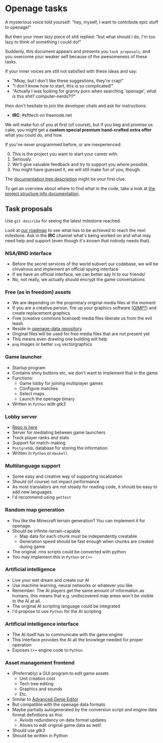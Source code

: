 Openage tasks
=============

A mysterious voice told yourself:
"hey, myself, I want to contribute epic stuff to openage!"

But then your inner lazy piece of shit replied:
"but what should I do, I'm too lazy to think of something i could do!"


Suddenly, this document appears and presents you `task proposals`, and you
overcome your weaker self because of the awesomeness of these tasks.

If your inner voices are still not satisfied with these ideas and say:

* "Mkay, but I don't like these suggestions, they're crap!"
* "I don't know how to start, this is so complicated!"
* "Actually I was looking for granny porn when searching 'openage', what is this shit? computer-nerds?!?"

then don't hesitate to join the developer chats and ask for instructions:

* **IRC**: #sfttech on freenode.net

We will make fun of you at first (of course), but if you beg and promise us cake,
you might get a **custom special premium hand-crafted extra offer** what you could do,
and how.

If you've never programmed before, or are inexperienced:

0. This is the project you want to start your career with.
1. Seriously.
2. We'll give valuable feedback and try to support you where possible.
3. You might have guessed it, we will still make fun of you, though.


The [documentation tree description](/doc/README.md) might be your first clue.

To get an overview about where to find what in the code,
take a look at [the project structure info documentation](/doc/implementation/project_structure.md).


Task proposals
--------------

Use `git describe` for seeing the latest milestone reached.

Look at [our roadmap](milestones.md) to see what has to be achieved to
reach the next milestone. Ask in the **IRC** channel what's being worked on and
what may need help and support (even though it's known that nobody needs
that).


### NSA/BND interface
* Before the secret services of the world subvert our codebase,
  we will be chivalrous and implement an official spying interface
* If we have an official interface, we can better say hi to our friends!
* No, not really, we actually should encrypt the game conversations

### Free (as in freedom) assets
* We are depending on the proprietary original media files at the moment
* If you are a creative person, fire up your graphics software ([GIMP?](http://gimp.org/))
  and create replacement graphics
* Free (creative commons licensed) media files liberate us from the evil leash
* Reside in [openage-data repository](https://github.com/SFTtech/openage-data)
* Original files will be used for free media files that are not present yet
* This means even drawing one building will help
* `png` images or better `svg` vectorgraphics

### Game launcher
* Startup program
* Contains shiny buttons etc, we don't want to implement that in the game
* Functions:
  * Game lobby for joining multiplayer games
  * Configure matches
  * Select maps
  * Launch the openage binary
* Written in `Python` with *gtk3*

### Lobby server
* [Repo is here](https://github.com/SFTtech/openage-masterserver)
* Server for mediating between game launchers
* Track player ranks and stats
* Support for match-making
* `PostgreSQL` database for storing the information
* Written in `Python` or `Haskell`

### Multilanguage support
* Some easy and creative way of supporting localization
* Should (of course) not impact performance
* As most translators are not steady for reading code,
  it should be easy to add new languages.
* I'd recommend using `gettext`

### Random map generation
* You like the Minecraft terrain generation?
  You can implement it for openage.
* Should be infinite-terrain-capable
  * Map data for each chunk must be independently creatable
  * Generation speed should be fast enough when chunks are created during game
* The original .rms scripts could be converted with python
* You may implement this in `Python` or `C++`

### Artificial intelligence
* Live your wet dream and create our AI
* Use machine learning, neural networks or whatever you like
* Remember: The AI players get the same amount of information as humans,
  this means that e.g. undiscovered map areas won't be visible to the AI at all.
* The original AI scripting language could be integrated
* I'd propose to use `Python` for the AI scripting

### Artificial intelligence interface
* The AI itself has to communicate with the game engine
* This interface provides the AI all the knowlege needed for proper operation
* Exposes `C++` engine code to `Python`

### Asset management frontend
* (Preferrably) a GUI program to edit game assets
  * Unit creation cost
  * Tech tree editing
  * Graphics and sounds
  * Etc.
* Similar to [Advanced Genie Editor](https://github.com/Tapsa/AGE)
* But compatible with the openage data formats
* Maybe partially autogenerated by the conversion script and engine data format definitions as this:
  * Aviods redundancy on data format updates
  * Allows to edit original game data as well!
* Should use *gtk3*
* Should be written in Python
